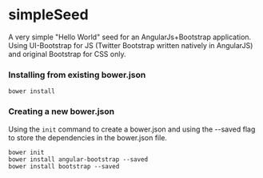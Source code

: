 # simpleSeed
A very simple "Hello World" seed for an AngularJs+Bootstrap application.
Using UI-Bootstrap for JS (Twitter Bootstrap written natively in AngularJS) and original Bootstrap for CSS only.

### Installing from existing bower.json
	bower install
### Creating a new bower.json 
Using the `init` command to create a bower.json and using the --saved flag to store the dependencies in the bower.json file.

	bower init
	bower install angular-bootstrap --saved
	bower install bootstrap --saved
